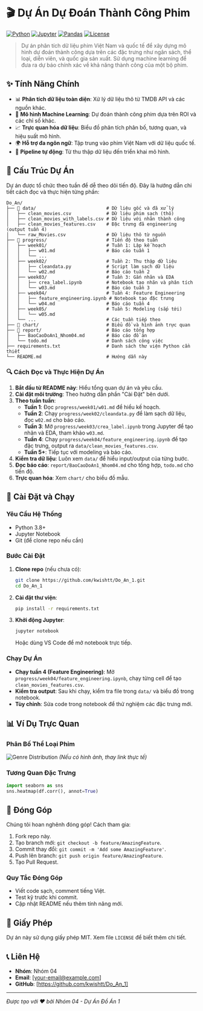 # 🎬 Dự Án Dự Đoán Thành Công Phim

[![Python](https://img.shields.io/badge/Python-3.8+-blue.svg)](https://www.python.org/)
[![Jupyter](https://img.shields.io/badge/Jupyter-Notebook-orange.svg)](https://jupyter.org/)
[![Pandas](https://img.shields.io/badge/Pandas-Data%20Analysis-green.svg)](https://pandas.pydata.org/)
[![License](https://img.shields.io/badge/License-MIT-yellow.svg)](LICENSE)

> Dự án phân tích dữ liệu phim Việt Nam và quốc tế để xây dựng mô hình dự đoán thành công dựa trên các đặc trưng như ngân sách, thể loại, diễn viên, và quốc gia sản xuất. Sử dụng machine learning để đưa ra dự báo chính xác về khả năng thành công của một bộ phim.

## ✨ Tính Năng Chính

- 📊 **Phân tích dữ liệu toàn diện**: Xử lý dữ liệu thô từ TMDB API và các nguồn khác.
- 🤖 **Mô hình Machine Learning**: Dự đoán thành công phim dựa trên ROI và các chỉ số khác.
- 📈 **Trực quan hóa dữ liệu**: Biểu đồ phân tích phân bố, tương quan, và hiệu suất mô hình.
- 🌍 **Hỗ trợ đa ngôn ngữ**: Tập trung vào phim Việt Nam với dữ liệu quốc tế.
- 🔄 **Pipeline tự động**: Từ thu thập dữ liệu đến triển khai mô hình.

## 📁 Cấu Trúc Dự Án

Dự án được tổ chức theo tuần để dễ theo dõi tiến độ. Đây là hướng dẫn chi tiết cách đọc và thực hiện từng phần:

```
Do_An/
├── 📂 data/                          # Dữ liệu gốc và đã xử lý
│   ├── clean_movies.csv             # Dữ liệu phim sạch (thô)
│   ├── clean_movies_with_labels.csv # Dữ liệu với nhãn thành công
│   ├── clean_movies_features.csv    # Đặc trưng đã engineering (output tuần 4)
│   └── raw_Movies.csv               # Dữ liệu thô từ nguồn
├── 📂 progress/                      # Tiến độ theo tuần
│   ├── week01/                      # Tuần 1: Lập kế hoạch
│   │   ├── w01.md                   # Báo cáo tuần 1
│   │   └── ...
│   ├── week02/                      # Tuần 2: Thu thập dữ liệu
│   │   ├── cleandata.py             # Script làm sạch dữ liệu
│   │   └── w02.md                   # Báo cáo tuần 2
│   ├── week03/                      # Tuần 3: Gắn nhãn và EDA
│   │   ├── crea_label.ipynb         # Notebook tạo nhãn và phân tích
│   │   └── w03.md                   # Báo cáo tuần 3
│   ├── week04/                      # Tuần 4: Feature Engineering
│   │   ├── feature_engineering.ipynb # Notebook tạo đặc trưng
│   │   └── w04.md                   # Báo cáo tuần 4
│   ├── week05/                      # Tuần 5: Modeling (sắp tới)
│   │   └── w05.md
│   └── ...                          # Các tuần tiếp theo
├── 📂 chart/                         # Biểu đồ và hình ảnh trực quan
├── 📂 report/                        # Báo cáo tổng hợp
│   ├── BaoCaoDoAn1_Nhom04.md        # Báo cáo đồ án
│   └── todo.md                      # Danh sách công việc
├── requirements.txt                 # Danh sách thư viện Python cần thiết
└── README.md                        # Hướng dẫn này
```

### 🔍 Cách Đọc và Thực Hiện Dự Án

1. **Bắt đầu từ README này**: Hiểu tổng quan dự án và yêu cầu.
2. **Cài đặt môi trường**: Theo hướng dẫn phần "Cài Đặt" bên dưới.
3. **Theo tuần tuần**:
   - **Tuần 1**: Đọc `progress/week01/w01.md` để hiểu kế hoạch.
   - **Tuần 2**: Chạy `progress/week02/cleandata.py` để làm sạch dữ liệu, đọc `w02.md` cho báo cáo.
   - **Tuần 3**: Mở `progress/week03/crea_label.ipynb` trong Jupyter để tạo nhãn và EDA, tham khảo `w03.md`.
   - **Tuần 4**: Chạy `progress/week04/feature_engineering.ipynb` để tạo đặc trưng, output ra `data/clean_movies_features.csv`.
   - **Tuần 5+**: Tiếp tục với modeling và báo cáo.
4. **Kiểm tra dữ liệu**: Luôn xem `data/` để hiểu input/output của từng bước.
5. **Đọc báo cáo**: `report/BaoCaoDoAn1_Nhom04.md` cho tổng hợp, `todo.md` cho tiến độ.
6. **Trực quan hóa**: Xem `chart/` cho biểu đồ mẫu.

## 🚀 Cài Đặt và Chạy

### Yêu Cầu Hệ Thống
- Python 3.8+
- Jupyter Notebook
- Git (để clone repo nếu cần)

### Bước Cài Đặt
1. **Clone repo** (nếu chưa có):
   ```bash
   git clone https://github.com/kwishtt/Do_An_1.git
   cd Do_An_1
   ```

2. **Cài đặt thư viện**:
   ```bash
   pip install -r requirements.txt
   ```

3. **Khởi động Jupyter**:
   ```bash
   jupyter notebook
   ```
   Hoặc dùng VS Code để mở notebook trực tiếp.

### Chạy Dự Án
- **Chạy tuần 4 (Feature Engineering)**: Mở `progress/week04/feature_engineering.ipynb`, chạy từng cell để tạo `clean_movies_features.csv`.
- **Kiểm tra output**: Sau khi chạy, kiểm tra file trong `data/` và biểu đồ trong notebook.
- **Tùy chỉnh**: Sửa code trong notebook để thử nghiệm các đặc trưng mới.

## 📊 Ví Dụ Trực Quan

### Phân Bố Thể Loại Phim
![Genre Distribution](chart/genre_distribution.png) *(Nếu có hình ảnh, thay link thực tế)*

### Tương Quan Đặc Trưng
```python
import seaborn as sns
sns.heatmap(df.corr(), annot=True)
```

## 🤝 Đóng Góp

Chúng tôi hoan nghênh đóng góp! Cách tham gia:

1. Fork repo này.
2. Tạo branch mới: `git checkout -b feature/AmazingFeature`.
3. Commit thay đổi: `git commit -m 'Add some AmazingFeature'`.
4. Push lên branch: `git push origin feature/AmazingFeature`.
5. Tạo Pull Request.

### Quy Tắc Đóng Góp
- Viết code sạch, comment tiếng Việt.
- Test kỹ trước khi commit.
- Cập nhật README nếu thêm tính năng mới.

## 📝 Giấy Phép

Dự án này sử dụng giấy phép MIT. Xem file `LICENSE` để biết thêm chi tiết.

## 📞 Liên Hệ

- **Nhóm**: Nhóm 04
- **Email**: [your-email@example.com]
- **GitHub**: [https://github.com/kwishtt/Do_An_1]

---

*Được tạo với ❤️ bởi Nhóm 04 - Dự Án Đồ Án 1*
